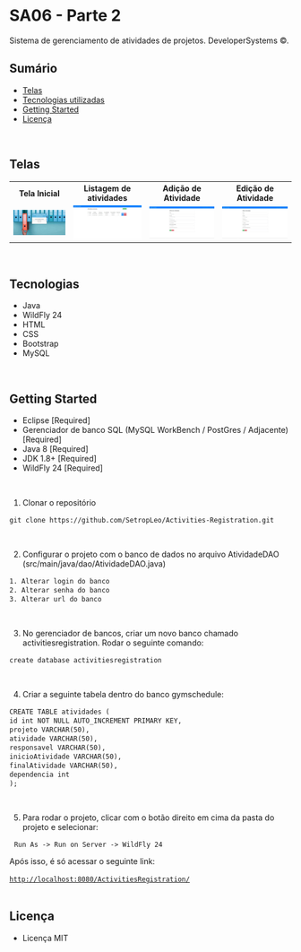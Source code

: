 <h1> SA06 - Parte 2 </h1>

<p>
  Sistema de gerenciamento de atividades de projetos. DeveloperSystems ©.
</p>

## Sumário
<ul>
  <li><a href="#telas">Telas</a></li>
  <li><a href="#tecnologias">Tecnologias utilizadas</a></li>
  <li><a href="#getting-started">Getting Started</a></li>
  <li><a href="#licença">Licença</a></li>
</ul>
</br>

## Telas
<table>
<tr>
  <th>Tela Inicial</th>
  <th>Listagem de atividades</th>
  <th>Adição de Atividade</th>
  <th>Edição de Atividade</th>
  </tr>
  <tr>
    <td><img src="./src/base/index.jpg"/></td>
    <td><img src="./src/base/listagem.jpg"/></td>
    <td><img src="./src/base/adicao.jpg"/></td>
    <td><img src="./src/base/edicao.jpg"/></td>
  </tr>
</table>
</br>



## Tecnologias

- Java
- WildFly 24
- HTML
- CSS
- Bootstrap
- MySQL
</br>



## Getting Started

- Eclipse [Required]
- Gerenciador de banco SQL (MySQL WorkBench / PostGres / Adjacente) [Required]
- Java 8 [Required]
- JDK 1.8+ [Required]
- WildFly 24 [Required]
</br>

1. Clonar o repositório
<pre>
<code>git clone https://github.com/SetropLeo/Activities-Registration.git</code>
</pre>
</br>

2. Configurar o projeto com o banco de dados no arquivo AtividadeDAO (src/main/java/dao/AtividadeDAO.java)
<pre>
<code>1. Alterar login do banco</code>
<code>2. Alterar senha do banco</code>
<code>3. Alterar url do banco</code>
</pre>
</br>

3. No gerenciador de bancos, criar um novo banco chamado activitiesregistration. Rodar o seguinte comando: 
<pre>
<code>create database activitiesregistration</code>
</pre>
</br>

4. Criar a seguinte tabela dentro do banco gymschedule: 
<pre>
<code>CREATE TABLE atividades (
id int NOT NULL AUTO_INCREMENT PRIMARY KEY,
projeto VARCHAR(50),
atividade VARCHAR(50), 
responsavel VARCHAR(50), 
inicioAtividade VARCHAR(50), 
finalAtividade VARCHAR(50),
dependencia int
);</code>
</pre>
</br>

5. Para rodar o projeto, clicar com o botão direito em cima da pasta do projeto e selecionar: 
<pre>
 <code>Run As -> Run on Server -> WildFly 24</code>
</pre>
<p> Após isso, é só acessar o seguinte link:</p>
<code><a href="http://localhost:8080/GymSchedule/">http://localhost:8080/ActivitiesRegistration/</a></code>
<br><br>


## Licença

- Licença MIT
<br><br>
